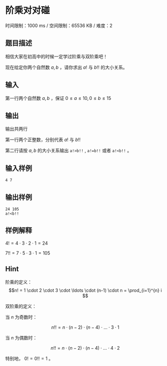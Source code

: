 # 阶乘对对碰

时间限制：1000 ms / 空间限制：65536 KB / 难度：2

## 题目描述

相信大家在初高中的时候一定学过阶乘与双阶乘吧！

现在给定你两个自然数 $a,b$ ，请你求出 $a!$ 与 $b!!$ 的大小关系。

## 输入

第一行两个自然数 $a,b$ ，保证 $0\le a\le 10, 0\le b\le 15$

## 输出

输出共两行

第一行两个正整数，分别代表 $a!$ 与 $b!!$

第二行请按 $a,b$ 的大小关系输出 `a!>b!!`  ,  `a!=b!!`  或者  `a!<b!!`  。

## 输入样例

    4 7

## 输出样例

    24 105
    a!<b!!

## 样例解释

$4!=4 \cdot 3 \cdot 2 \cdot 1 = 24$

$7!! = 7 \cdot 5 \cdot 3 \cdot 1 = 105$

## Hint

阶乘的定义：$$n! = 1 \cdot 2 \cdot 3 \cdot \ldots \cdot (n-1) \cdot n = \prod_{i=1}^{n} i
$$

双阶乘的定义：

当 $n$ 为奇数时：

$$n!! = n \cdot (n-2) \cdot (n-4) \cdot \ldots \cdot 3 \cdot 1
$$

当 $n$ 为偶数时：

$$n!! = n \cdot (n-2) \cdot (n-4) \cdot \ldots \cdot 4 \cdot 2$$

特别地， $0!=0!!=1$ 。
